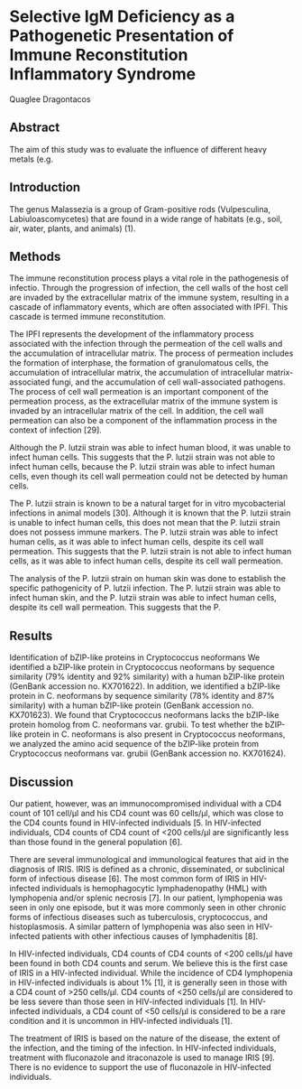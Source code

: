 # Selective IgM Deficiency as a Pathogenetic Presentation of Immune Reconstitution Inflammatory Syndrome
Quaglee Dragontacos


## Abstract
The aim of this study was to evaluate the influence of different heavy metals (e.g.


## Introduction
The genus Malassezia is a group of Gram-positive rods (Vulpesculina, Labiuloascomycetes) that are found in a wide range of habitats (e.g., soil, air, water, plants, and animals) (1).


## Methods
The immune reconstitution process plays a vital role in the pathogenesis of infectio. Through the progression of infection, the cell walls of the host cell are invaded by the extracellular matrix of the immune system, resulting in a cascade of inflammatory events, which are often associated with IPFI. This cascade is termed immune reconstitution.

The IPFI represents the development of the inflammatory process associated with the infection through the permeation of the cell walls and the accumulation of intracellular matrix. The process of permeation includes the formation of interphase, the formation of granulomatous cells, the accumulation of intracellular matrix, the accumulation of intracellular matrix-associated fungi, and the accumulation of cell wall-associated pathogens. The process of cell wall permeation is an important component of the permeation process, as the extracellular matrix of the immune system is invaded by an intracellular matrix of the cell. In addition, the cell wall permeation can also be a component of the inflammation process in the context of infection [29].

Although the P. lutzii strain was able to infect human blood, it was unable to infect human cells. This suggests that the P. lutzii strain was not able to infect human cells, because the P. lutzii strain was able to infect human cells, even though its cell wall permeation could not be detected by human cells.

The P. lutzii strain is known to be a natural target for in vitro mycobacterial infections in animal models [30]. Although it is known that the P. lutzii strain is unable to infect human cells, this does not mean that the P. lutzii strain does not possess immune markers. The P. lutzii strain was able to infect human cells, as it was able to infect human cells, despite its cell wall permeation. This suggests that the P. lutzii strain is not able to infect human cells, as it was able to infect human cells, despite its cell wall permeation.

The analysis of the P. lutzii strain on human skin was done to establish the specific pathogenicity of P. lutzii infection. The P. lutzii strain was able to infect human skin, and the P. lutzii strain was able to infect human cells, despite its cell wall permeation. This suggests that the P.


## Results
Identification of bZIP-like proteins in Cryptococcus neoformans
We identified a bZIP-like protein in Cryptococcus neoformans by sequence similarity (79% identity and 92% similarity) with a human bZIP-like protein (GenBank accession no. KX701622). In addition, we identified a bZIP-like protein in C. neoformans by sequence similarity (78% identity and 87% similarity) with a human bZIP-like protein (GenBank accession no. KX701623). We found that Cryptococcus neoformans lacks the bZIP-like protein homolog from C. neoformans var. grubii. To test whether the bZIP-like protein in C. neoformans is also present in Cryptococcus neoformans, we analyzed the amino acid sequence of the bZIP-like protein from Cryptococcus neoformans var. grubii (GenBank accession no. KX701624).


## Discussion
Our patient, however, was an immunocompromised individual with a CD4 count of 101 cell/µl and his CD4 count was 60 cells/µl, which was close to the CD4 counts found in HIV-infected individuals [5. In HIV-infected individuals, CD4 counts of CD4 count of <200 cells/µl are significantly less than those found in the general population [6].

There are several immunological and immunological features that aid in the diagnosis of IRIS. IRIS is defined as a chronic, disseminated, or subclinical form of infectious disease [6]. The most common form of IRIS in HIV-infected individuals is hemophagocytic lymphadenopathy (HML) with lymphopenia and/or splenic necrosis [7]. In our patient, lymphopenia was seen in only one episode, but it was more commonly seen in other chronic forms of infectious diseases such as tuberculosis, cryptococcus, and histoplasmosis. A similar pattern of lymphopenia was also seen in HIV-infected patients with other infectious causes of lymphadenitis [8].

In HIV-infected individuals, CD4 counts of CD4 counts of <200 cells/µl have been found in both CD4 counts and serum. We believe this is the first case of IRIS in a HIV-infected individual. While the incidence of CD4 lymphopenia in HIV-infected individuals is about 1% [1], it is generally seen in those with a CD4 count of >250 cells/µl. CD4 counts of <250 cells/µl are considered to be less severe than those seen in HIV-infected individuals [1]. In HIV-infected individuals, a CD4 count of <50 cells/µl is considered to be a rare condition and it is uncommon in HIV-infected individuals [1].

The treatment of IRIS is based on the nature of the disease, the extent of the infection, and the timing of the infection. In HIV-infected individuals, treatment with fluconazole and itraconazole is used to manage IRIS [9]. There is no evidence to support the use of fluconazole in HIV-infected individuals.
